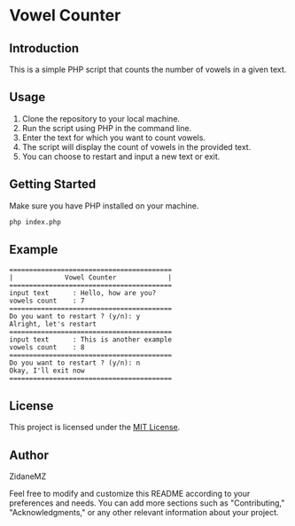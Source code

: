 # Vowel Counter

## Introduction
This is a simple PHP script that counts the number of vowels in a given text.

## Usage
1. Clone the repository to your local machine.
2. Run the script using PHP in the command line.
3. Enter the text for which you want to count vowels.
4. The script will display the count of vowels in the provided text.
5. You can choose to restart and input a new text or exit.

## Getting Started
Make sure you have PHP installed on your machine.

```bash
php index.php
```

## Example
```
=========================================
|             Vowel Counter             |
=========================================
input text      : Hello, how are you?
vowels count    : 7
=========================================
Do you want to restart ? (y/n): y
Alright, let's restart
=========================================
input text      : This is another example
vowels count    : 8
=========================================
Do you want to restart ? (y/n): n
Okay, I'll exit now
=========================================
```

## License
This project is licensed under the [MIT License](/LICENSE).

## Author
ZidaneMZ

Feel free to modify and customize this README according to your preferences and needs. You can add more sections such as "Contributing," "Acknowledgments," or any other relevant information about your project.